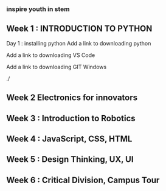 ### inspire youth in stem

## Week 1 : INTRODUCTION TO PYTHON
Day 1 : installing python 
Add a link to downloading python

Add a link to downloading VS Code

Add a link to downloading GIT Windows

./

## Week 2 Electronics for innovators


## Week 3 : Introduction to Robotics


## Week 4 : JavaScript, CSS, HTML


## Week 5 : Design Thinking, UX, UI


## Week 6 : Critical Division, Campus Tour
